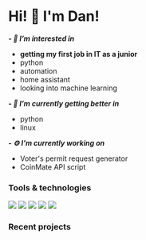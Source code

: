 # Hi! 👋 I'm **Dan**!

***- 👀 I’m interested in***
  - **getting my first job in IT as a junior**
  - python
  - automation
  - home assistant
  - looking into machine learning
  
***- 🌱 I’m currently getting better in***
  - python
  - linux

***- ⚙️ I'm currently working on***
  - Voter's permit request generator
  - CoinMate API script
 


### Tools & technologies
![](https://img.shields.io/static/v1?label=OS&message=fedora&color=blue&style=for-the-badge&logo=fedora)
![](https://img.shields.io/static/v1?label=ide&message=PyCharm&color=blue&style=for-the-badge&logo=pycharm)
![](https://img.shields.io/static/v1?label=code&message=python&color=blue&style=for-the-badge&logo=python)
![](https://img.shields.io/static/v1?label=tools&message=gitlab&color=blue&style=for-the-badge&logo=gitlab)
![](https://img.shields.io/static/v1?label=tools&message=github&color=blue&style=for-the-badge&logo=github)
### Recent projects
